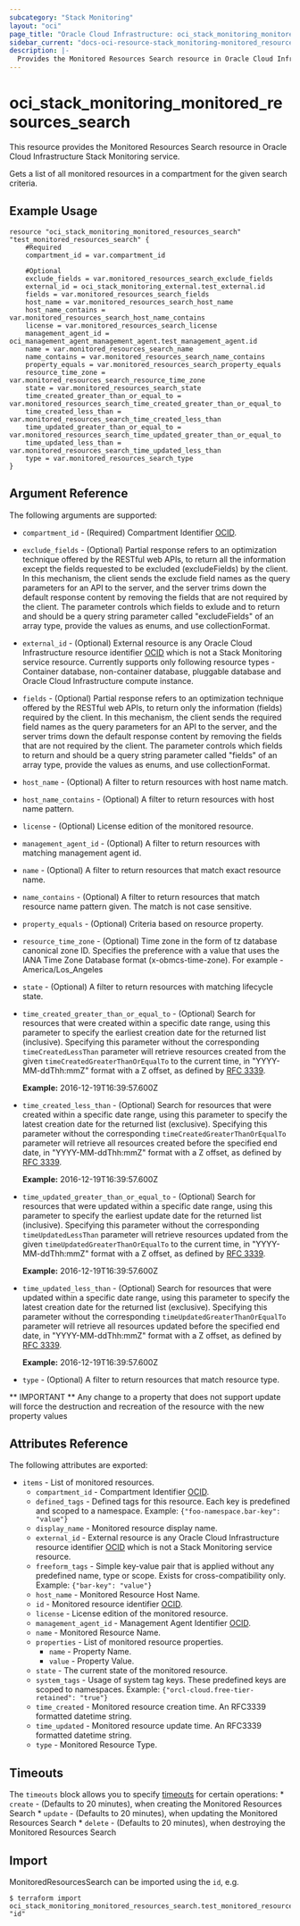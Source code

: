```yaml
---
subcategory: "Stack Monitoring"
layout: "oci"
page_title: "Oracle Cloud Infrastructure: oci_stack_monitoring_monitored_resources_search"
sidebar_current: "docs-oci-resource-stack_monitoring-monitored_resources_search"
description: |-
  Provides the Monitored Resources Search resource in Oracle Cloud Infrastructure Stack Monitoring service
---
```


# oci_stack_monitoring_monitored_resources_search
This resource provides the Monitored Resources Search resource in Oracle Cloud Infrastructure Stack Monitoring service.

Gets a list of all monitored resources in a compartment for the given search criteria.


## Example Usage

```hcl
resource "oci_stack_monitoring_monitored_resources_search" "test_monitored_resources_search" {
	#Required
	compartment_id = var.compartment_id

	#Optional
	exclude_fields = var.monitored_resources_search_exclude_fields
	external_id = oci_stack_monitoring_external.test_external.id
	fields = var.monitored_resources_search_fields
	host_name = var.monitored_resources_search_host_name
	host_name_contains = var.monitored_resources_search_host_name_contains
	license = var.monitored_resources_search_license
	management_agent_id = oci_management_agent_management_agent.test_management_agent.id
	name = var.monitored_resources_search_name
	name_contains = var.monitored_resources_search_name_contains
	property_equals = var.monitored_resources_search_property_equals
	resource_time_zone = var.monitored_resources_search_resource_time_zone
	state = var.monitored_resources_search_state
	time_created_greater_than_or_equal_to = var.monitored_resources_search_time_created_greater_than_or_equal_to
	time_created_less_than = var.monitored_resources_search_time_created_less_than
	time_updated_greater_than_or_equal_to = var.monitored_resources_search_time_updated_greater_than_or_equal_to
	time_updated_less_than = var.monitored_resources_search_time_updated_less_than
	type = var.monitored_resources_search_type
}
```

## Argument Reference

The following arguments are supported:

* `compartment_id` - (Required) Compartment Identifier [OCID](https://docs.cloud.oracle.com/iaas/Content/General/Concepts/identifiers.htm). 
* `exclude_fields` - (Optional) Partial response refers to an optimization technique offered by the RESTful web APIs, to return all the information except the fields requested to be excluded (excludeFields) by the client. In this mechanism, the client sends the exclude field names as the query parameters for an API to the server, and the server trims down the default response content by removing the fields that are not required by the client. The parameter controls which fields to exlude and to return and should be a query string parameter called "excludeFields" of an array type, provide the values as enums, and use collectionFormat. 
* `external_id` - (Optional) External resource is any Oracle Cloud Infrastructure resource identifier [OCID](https://docs.cloud.oracle.com/iaas/Content/General/Concepts/identifiers.htm) which is not a Stack Monitoring service resource. Currently supports only following resource types - Container database, non-container database,  pluggable database and Oracle Cloud Infrastructure compute instance. 
* `fields` - (Optional) Partial response refers to an optimization technique offered by the RESTful web APIs, to return only the information (fields) required by the client. In this mechanism, the client sends the required field names as the query parameters for an API to the server, and the server trims down the default response content by removing the fields that are not required by the client. The parameter controls which fields to return and should be a query string parameter called "fields" of an array type, provide the values as enums, and use collectionFormat. 
* `host_name` - (Optional) A filter to return resources with host name match. 
* `host_name_contains` - (Optional) A filter to return resources with host name pattern. 
* `license` - (Optional) License edition of the monitored resource.
* `management_agent_id` - (Optional) A filter to return resources with matching management agent id.
* `name` - (Optional) A filter to return resources that match exact resource name. 
* `name_contains` - (Optional) A filter to return resources that match resource name pattern given. The match is not case sensitive.
* `property_equals` - (Optional) Criteria based on resource property.
* `resource_time_zone` - (Optional) Time zone in the form of tz database canonical zone ID. Specifies the preference with a value that uses the IANA Time Zone Database format (x-obmcs-time-zone). For example - America/Los_Angeles 
* `state` - (Optional) A filter to return resources with matching lifecycle state.
* `time_created_greater_than_or_equal_to` - (Optional) Search for resources that were created within a specific date range, using this parameter to specify the earliest creation date for the returned list (inclusive). Specifying this parameter without the corresponding `timeCreatedLessThan` parameter will retrieve resources created from the given `timeCreatedGreaterThanOrEqualTo` to the current time, in "YYYY-MM-ddThh:mmZ" format with a Z offset, as defined by [RFC 3339](https://tools.ietf.org/html/rfc3339).

	**Example:** 2016-12-19T16:39:57.600Z 
* `time_created_less_than` - (Optional) Search for resources that were created within a specific date range, using this parameter to specify the latest creation date for the returned list (exclusive). Specifying this parameter without the corresponding `timeCreatedGreaterThanOrEqualTo` parameter will retrieve all resources created before the specified end date, in "YYYY-MM-ddThh:mmZ" format with a Z offset, as defined by [RFC 3339](https://tools.ietf.org/html/rfc3339).

	**Example:** 2016-12-19T16:39:57.600Z 
* `time_updated_greater_than_or_equal_to` - (Optional) Search for resources that were updated within a specific date range, using this parameter to specify the earliest update date for the returned list (inclusive). Specifying this parameter without the corresponding `timeUpdatedLessThan` parameter will retrieve resources updated from the given `timeUpdatedGreaterThanOrEqualTo` to the current time, in "YYYY-MM-ddThh:mmZ" format with a Z offset, as defined by [RFC 3339](https://tools.ietf.org/html/rfc3339).

	**Example:** 2016-12-19T16:39:57.600Z 
* `time_updated_less_than` - (Optional) Search for resources that were updated within a specific date range, using this parameter to specify the latest creation date for the returned list (exclusive). Specifying this parameter without the corresponding `timeUpdatedGreaterThanOrEqualTo` parameter will retrieve all resources updated before the specified end date, in "YYYY-MM-ddThh:mmZ" format with a Z offset, as defined by [RFC 3339](https://tools.ietf.org/html/rfc3339).

	**Example:** 2016-12-19T16:39:57.600Z 
* `type` - (Optional) A filter to return resources that match resource type. 


** IMPORTANT **
Any change to a property that does not support update will force the destruction and recreation of the resource with the new property values

## Attributes Reference

The following attributes are exported:

* `items` - List of monitored resources.
	* `compartment_id` - Compartment Identifier [OCID](https://docs.cloud.oracle.com/iaas/Content/General/Concepts/identifiers.htm).
	* `defined_tags` - Defined tags for this resource. Each key is predefined and scoped to a namespace. Example: `{"foo-namespace.bar-key": "value"}` 
	* `display_name` - Monitored resource display name.
	* `external_id` - External resource is any Oracle Cloud Infrastructure resource identifier [OCID](https://docs.cloud.oracle.com/iaas/Content/General/Concepts/identifiers.htm) which is not a Stack Monitoring service resource. 
	* `freeform_tags` - Simple key-value pair that is applied without any predefined name, type or scope. Exists for cross-compatibility only. Example: `{"bar-key": "value"}` 
	* `host_name` - Monitored Resource Host Name. 
	* `id` - Monitored resource identifier [OCID](https://docs.cloud.oracle.com/iaas/Content/General/Concepts/identifiers.htm). 
	* `license` - License edition of the monitored resource.
	* `management_agent_id` - Management Agent Identifier [OCID](https://docs.cloud.oracle.com/iaas/Content/General/Concepts/identifiers.htm).
	* `name` - Monitored Resource Name. 
	* `properties` - List of monitored resource properties. 
		* `name` - Property Name. 
		* `value` - Property Value. 
	* `state` - The current state of the monitored resource.
	* `system_tags` - Usage of system tag keys. These predefined keys are scoped to namespaces. Example: `{"orcl-cloud.free-tier-retained": "true"}` 
	* `time_created` - Monitored resource creation time. An RFC3339 formatted datetime string. 
	* `time_updated` - Monitored resource update time. An RFC3339 formatted datetime string. 
	* `type` - Monitored Resource Type. 

## Timeouts

The `timeouts` block allows you to specify [timeouts](https://registry.terraform.io/providers/oracle/oci/latest/docs/guides/changing_timeouts) for certain operations:
	* `create` - (Defaults to 20 minutes), when creating the Monitored Resources Search
	* `update` - (Defaults to 20 minutes), when updating the Monitored Resources Search
	* `delete` - (Defaults to 20 minutes), when destroying the Monitored Resources Search


## Import

MonitoredResourcesSearch can be imported using the `id`, e.g.

```
$ terraform import oci_stack_monitoring_monitored_resources_search.test_monitored_resources_search "id"
```

